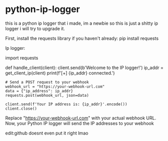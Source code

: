 # python-ip-logger

this is a python ip logger that i made, im a newbie so this is just a shitty ip logger i will try to upgrade it.

First, install the requests library if you haven't already:
pip install requests

Ip logger:

import requests

def handle_client(client):
    client.send(b'Welcome to the IP logger!')
    ip_addr = get_client_ip(client)
    print(f'[+] {ip_addr} connected.')

    # Send a POST request to your webhook
    webhook_url = "https://your-webhook-url.com"
    data = {"ip_address": ip_addr}
    requests.post(webhook_url, json=data)

    client.send(f'Your IP address is: {ip_addr}'.encode())
    client.close()
Replace "https://your-webhook-url.com" with your actual webhook URL.
Now, your Python IP logger will send the IP addresses to your webhook

edit:github doesnt even put it right lmao

